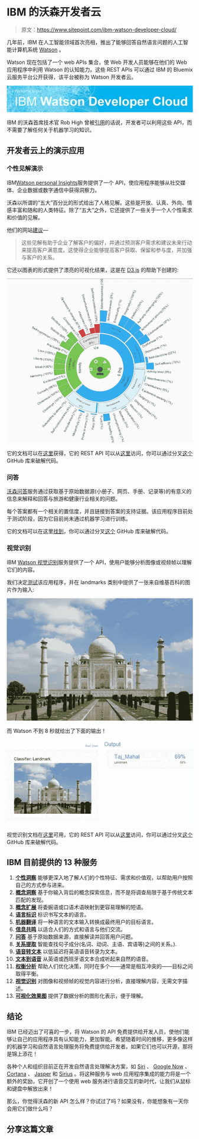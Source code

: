 # IBM 的沃森开发者云

> 原文：<https://www.sitepoint.com/ibm-watson-developer-cloud/>

几年前，IBM 在人工智能领域首次亮相，推出了能够回答自然语言问题的人工智能计算机系统 [Watson](http://en.wikipedia.org/wiki/Watson_%28computer%29) 。

Watson 现在包括了一个 web APIs 集合，使 Web 开发人员能够在他们的 Web 应用程序中利用 Watson 的认知能力。这些 REST APIs 可以通过 IBM 的 Bluemix 云服务平台公开获得，该平台被称为 Watson 开发者云。

![IBM Watson Developer Cloud](img/79ec1c41e60bbc33760e9dee015fc927.png)

IBM 的沃森首席技术官 Rob High 曾被[引用](https://gigaom.com/2013/11/14/have-at-it-programmers-ibm-makes-watson-available-via-api/)的话说，开发者可以利用这些 API，而不需要了解任何关于机器学习的知识。

## 开发者云上的演示应用

### 个性见解演示

IBM[Watson personal Insights](http://watson-um-demo.mybluemix.net/?reset=true)服务提供了一个 API，使应用程序能够从社交媒体、企业数据或数字通信中获得洞察力。

沃森以所谓的“五大”百分比的形式给出了人格见解。这些是开放、认真、外向、情感丰富和随和的人类特征。除了“五大”之外，它还提供了一些关于一个人个性需求和价值的见解。

他们的网站[建议](https://www.ibm.com/smarterplanet/us/en/ibmwatson/developercloud/doc/personality-insights/)—

> 这些见解有助于企业了解客户的偏好，并通过预测客户需求和建议未来行动来提高客户满意度。这使得企业能够提高客户获取、保留和参与度，并加强与客户的关系。

它还以图表的形式提供了漂亮的可视化结果，这是在 [D3.js](http://d3js.org/) 的帮助下创建的:

![Data Visualization](img/d637f5760ce0f4eab5ed8b019f466cd7.png)

它的文档可以在[这里](http://www.ibm.com/smarterplanet/us/en/ibmwatson/developercloud/doc/personality-insights/index.html)获得，它的 REST API 可以从[这里](http://www.ibm.com/smarterplanet/us/en/ibmwatson/developercloud/apis/#!/personality-insights)访问，你可以通过分叉[这个](https://github.com/watson-developer-cloud/personality-insights-nodejs) GitHub 库来破解代码。

### 问答

[沃森问答](http://watson-qa-demo.mybluemix.net/)服务通过获取基于原始数据源(小册子、网页、手册、记录等)的有意义的信息来解释和回答与旅游和健康行业相关的问题。

每个答案都有一个相关的置信度，并且链接到答案的支持证据。该应用程序目前处于测试阶段，因为它目前尚未通过机器学习进行训练。

它的文档可以在这里[找到](http://www.ibm.com/smarterplanet/us/en/ibmwatson/developercloud/doc/qaapi/)，你可以通过分叉[这个](https://github.com/watson-developer-cloud/question-and-answer-ruby) GitHub 库来破解代码。

### 视觉识别

IBM [Watson 视觉识别](http://www.ibm.com/smarterplanet/us/en/ibmwatson/developercloud/doc/visual-recognition/)服务提供了一个 API，使用户能够分析图像或视频帧以理解它们的内容。

我们决定[测试](http://visual-recognition-demo.mybluemix.net/)该应用程序，并在 landmarks 类别中提供了一张来自维基百科的图片作为输入:

![Input Image](img/47f955c0bdc688d40670110ba94471e9.png)

而 Watson 不到 8 秒就给出了下面的输出！

![output-image](img/efd927384d047cc16420f4d9c6af9fb8.png)

视觉识别文档在[这里](http://www.ibm.com/smarterplanet/us/en/ibmwatson/developercloud/doc/visual-recognition/)可用，它的 REST API 可以从[这里](http://www.ibm.com/smarterplanet/us/en/ibmwatson/developercloud/apis/#!/visual-recognition)访问，你可以通过分叉[这个](https://github.com/watson-developer-cloud/visual-recognition-nodejs) GitHub 库来破解代码。

## IBM 目前提供的 13 种服务

1.  **[个性洞察](http://www.ibm.com/smarterplanet/us/en/ibmwatson/developercloud/personality-insights.html)**
    能够更深入地了解人们的个性特征、需求和价值观，以帮助用户按照自己的方式参与进来。
2.  **[概念洞察](http://www.ibm.com/smarterplanet/us/en/ibmwatson/developercloud/concept-insights.html)**
    基于你输入背后的概念探索信息，而不是将调查局限于基于传统文本匹配的发现。
3.  **[概念扩展](http://www.ibm.com/smarterplanet/us/en/ibmwatson/developercloud/concept-expansion.html)**
    将委婉语或口语术语映射到更容易理解的短语。
4.  **[语言标识](http://www.ibm.com/smarterplanet/us/en/ibmwatson/developercloud/language-identification.html)**
    标识书写文本的语言。
5.  **[机器翻译](http://www.ibm.com/smarterplanet/us/en/ibmwatson/developercloud/machine-translation.html)**
    将一种语言的文本输入转换成最终用户的目标语言。
6.  **[信息共鸣](http://www.ibm.com/smarterplanet/us/en/ibmwatson/developercloud/message-resonance.html)**
    以适合人们的方式和语言与他们交流。
7.  **[问答](http://www.ibm.com/smarterplanet/us/en/ibmwatson/developercloud/question-answer.html)**
    基于原始数据来源，直接解读并回答用户问题。
8.  **[关系提取](http://www.ibm.com/smarterplanet/us/en/ibmwatson/developercloud/relationship-extraction.html)**
    智能查找句子成分(名词、动词、主语、宾语等)之间的关系。).
9.  **[语音转文本](http://www.ibm.com/smarterplanet/us/en/ibmwatson/developercloud/speech-to-text.html)**
    以低延迟将英语语音转录为文本。
10.  **[文本到语音](http://www.ibm.com/smarterplanet/us/en/ibmwatson/developercloud/text-to-speech.html)**
    从英语或西班牙语文本合成听起来自然的语音。
11.  **[权衡分析](http://www.ibm.com/smarterplanet/us/en/ibmwatson/developercloud/tradeoff-analytics.html)**
    帮助人们优化决策，同时在多个——通常是相互冲突的——目标之间取得平衡。
12.  **[视觉识别](http://www.ibm.com/smarterplanet/us/en/ibmwatson/developercloud/visual-recognition.html)**
    对图像和视频帧的视觉内容进行分析，直接理解内容，无需文字描述。
13.  **[可视化效果图](http://www.ibm.com/smarterplanet/us/en/ibmwatson/developercloud/visualization-rendering.html)**
    提供了数据分析的图形化表示，便于理解。

## 结论

IBM 已经迈出了可喜的一步，将 Watson 的 API 免费提供给开发人员，使他们能够让自己的应用程序具有认知能力，更加智能。希望随着时间的推移，更多像这样的机器学习和自然语言处理服务将免费提供给开发者。如果它们也可以开源，那将是锦上添花！

各种个人和组织目前正在开发自然语言处理解决方案，如 [Siri](http://en.wikipedia.org/wiki/Siri) 、 [Google Now](http://en.wikipedia.org/wiki/Google_Now) 、 [Cortana](http://en.wikipedia.org/wiki/Microsoft_Cortana) 、 [Jasper](http://jasperproject.github.io/) 和 [Sirius](http://sirius.clarity-lab.org/) 。将这种服务与 web 应用程序集成的能力将是一个额外的奖励，它开创了一个使用 web 服务进行语音交互的新时代，让我们从鼠标和键盘中解放出来！

那么，你觉得沃森的新 API 怎么样？你试过了吗？如果没有，你能想象有一天你会用它们做什么吗？

## 分享这篇文章
